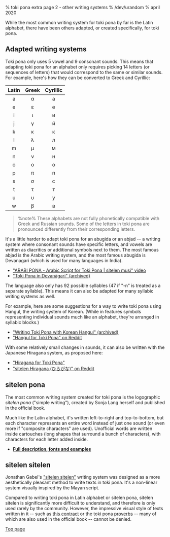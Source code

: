 % toki pona extra page 2 - other writing systems
% /dev/urandom
% april 2020

While the most common writing system for toki pona by far is the Latin alphabet,
there have been others adapted, or created specifically, for toki pona.

## Adapted writing systems

Toki pona only uses 5 vowel and 9 consonant sounds. This means that adapting
toki pona for an alphabet only requires picking 14 letters (or sequences of
letters) that would correspond to the same or similar sounds. For example,
here's how they can be converted to Greek and Cyrillic:

| Latin | Greek | Cyrillic |
|:-----:|:-----:|:--------:|
| a | α | а |
| e | ε | е |
| i | ι | и |
| j | γ | й |
| k | κ | к |
| l | λ | л |
| m | μ | м |
| n | ν | н |
| o | ο | о |
| p | π | п |
| s | σ | с |
| t | τ | т |
| u | υ | у |
| w | β | в |

> %note%
> These alphabets are not fully phonetically compatible with Greek and Russian
> sounds. Some of the letters in toki pona are pronounced differently from their
> corresponding letters.

It's a little harder to adapt toki pona for an abugida or an abjad -- a writing
system where consonant sounds have specific letters, and vowels are written as
diacritics or additional symbols next to them. The most famous abjad is the
Arabic writing system, and the most famous abugida is Devanagari (which is used
for many languages in India).

* ["ARABI PONA - Arabic Script for Toki Pona | sitelen musi" video][arabic]
* ["Toki Pona in Devanāgarī" (archived)][devanagari]

[arabic]:https://www.youtube.com/watch?v=Mh9Wypm6pXs
[devanagari]:https://web.archive.org/web/20060727115116/http://www.deadlybrain.org/projects/tokipona/deva_guja.php

The language also only has 92 possible syllables (47 if "-n" is treated as a
separate syllable). This means it can also be adapted for many syllabic writing
systems as well.

For example, here are some suggestions for a way to write toki pona using
Hangul, the writing system of Korean. (While in features symbols representing
individual sounds much like an alphabet, they're arranged in syllabic blocks.)

* ["Writing Toki Pona with Korean Hangul" (archived)][hangularch]
* ["Hangul for Toki Pona" on Reddit][hangulred]

[hangularch]:https://web.archive.org/web/20070313181500/http://www.tokipona.bravehost.com/korean.html
[hangulred]:https://www.reddit.com/r/tokipona/comments/8mx951/hangul_for_toki_pona/

With some relatively small changes in sounds, it can also be written with the
Japanese Hiragana system, as proposed here:

* ["Hiragana for Toki Pona"][hiragana1]
* ["sitelen Hiragana (ひらがな)" on Reddit][hiragana_red]

[hiragana1]:https://www.deviantart.com/derroflcopter/journal/Hiragana-for-Toki-Pona-339541633
[hiragana_red]:https://www.reddit.com/r/tokipona/comments/e7g91u/sitelen_hiragana_%E3%81%B2%E3%82%89%E3%81%8C%E3%81%AA/

## sitelen pona

The most common writing system created for toki pona is the logographic *sitelen
pona* ("simple writing"), created by Sonja Lang herself and published in the
official book.

Much like the Latin alphabet, it's written left-to-right and top-to-bottom, but
each character represents an entire word instead of just one sound (or even more
if "composite characters" are used). Unofficial words are written inside
cartouches (long shapes that surround a bunch of characters), with characters
for each letter added inside.

* **[Full description, fonts and examples](sitelen_pona.html)**

## sitelen sitelen

Jonathan Gabel's ["sitelen sitelen"](https://jonathangabel.com/toki-pona/)
writing system was designed as a more aesthetically pleasant method to write texts in
toki pona. It's a non-linear system visually inspired by the Mayan script.

Compared to writing toki pona in Latin alphabet or sitelen pona, sitelen sitelen
is significantly more difficult to understand, and therefore is only used rarely
by the community. However, the impressive visual style of texts written in it --
such as [this
contract](https://www.jonathangabel.com/archive/2012/artworks_lipu-lawa-pi-esun-kama.html)
or the toki pona
[proverbs](https://jonathangabel.com/toki-pona/dictionaries/gallery/) -- many of
which are also used in the official book -- cannot be denied.

[Top page](index.html)

